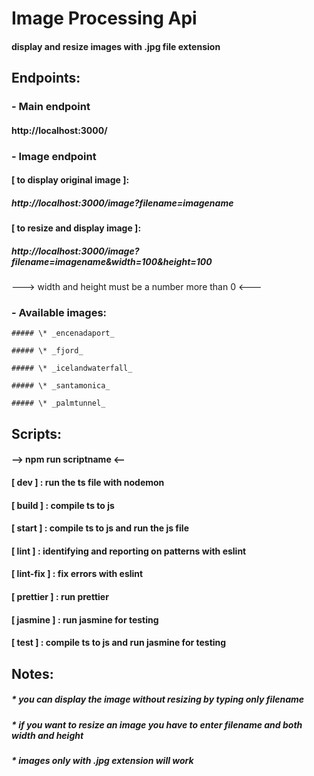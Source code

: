 # Image Processing Api

#### display and resize images with .jpg file extension

## Endpoints:

### - **Main endpoint**

#### http://localhost:3000/

### - **Image endpoint**

#### [ to display original image ]:

##### http://localhost:3000/image?filename=imagename

#### [ to resize and display image ]:

##### http://localhost:3000/image?filename=imagename&width=100&height=100

---> width and height must be a number more than 0 <---

### - **Available images:**

    ##### \* _encenadaport_

    ##### \* _fjord_

    ##### \* _icelandwaterfall_

    ##### \* _santamonica_

    ##### \* _palmtunnel_

## Scripts:

#### --> npm run scriptname <--

#### [ dev ] : run the ts file with nodemon

#### [ build ] : compile ts to js

#### [ start ] : compile ts to js and run the js file

#### [ lint ] : identifying and reporting on patterns with eslint

#### [ lint-fix ] : fix errors with eslint

#### [ prettier ] : run prettier

#### [ jasmine ] : run jasmine for testing

#### [ test ] : compile ts to js and run jasmine for testing

## Notes:

##### \* you can display the image without resizing by typing only filename

##### \* if you want to resize an image you have to enter filename and both width and height

##### \* images only with .jpg extension will work
